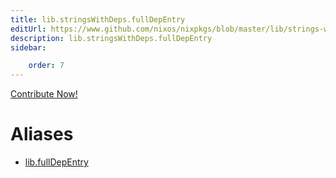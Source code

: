 ```yaml
---
title: lib.stringsWithDeps.fullDepEntry
editUrl: https://www.github.com/nixos/nixpkgs/blob/master/lib/strings-with-deps.nix#L81C18
description: lib.stringsWithDeps.fullDepEntry
sidebar:

    order: 7
---
```


<a href="https://www.github.com/nixos/nixpkgs/blob/master/lib/strings-with-deps.nix#L81C18">Contribute Now!</a>


# Aliases

- [lib.fullDepEntry](/nix-doc-comments/reference/lib/lib-fullDepEntry)


